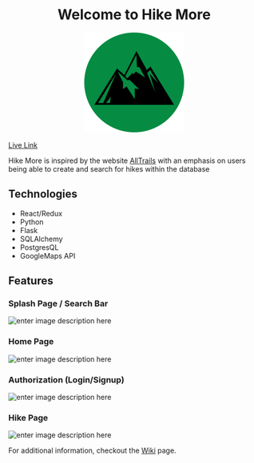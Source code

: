 <div align="center">
<h1>Welcome to Hike More</h1>
</div>
<div align="center">
<img src="https://raw.githubusercontent.com/zpreudhomme/Hike-More/main/react-app/src/assets/images/hike-more.png" />
</div>

[Live Link](https://hike-more.herokuapp.com/)

Hike More is inspired by the website [AllTrails](https://www.alltrails.com/) with an emphasis on users being able to create and search for hikes within the database

## Technologies
- React/Redux
- Python
- Flask
- SQLAlchemy
- PostgresQL
- GoogleMaps API

## Features
### Splash Page / Search Bar
![enter image description here](https://i.ibb.co/svw3K4j/hike-more-splash-search.png)

### Home Page
![enter image description here](https://i.ibb.co/Pr3SMtZ/ezgif-4-0330c1125a5f.gif)

### Authorization (Login/Signup)
![enter image description here](https://i.ibb.co/2S2R1Qs/hike-more-signup.png)

### Hike Page
![enter image description here](https://i.ibb.co/8Ptx6Y0/hike-more-hike.png)

For additional information, checkout the [Wiki](https://github.com/zpreudhomme/Hike-More/wiki) page.
